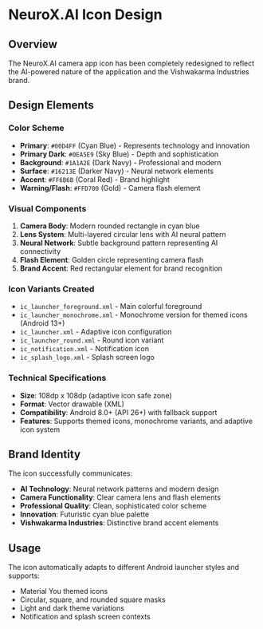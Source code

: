 # NeuroX.AI Icon Design

## Overview
The NeuroX.AI camera app icon has been completely redesigned to reflect the AI-powered nature of the application and the Vishwakarma Industries brand.

## Design Elements

### Color Scheme
- **Primary**: `#00D4FF` (Cyan Blue) - Represents technology and innovation
- **Primary Dark**: `#0EA5E9` (Sky Blue) - Depth and sophistication  
- **Background**: `#1A1A2E` (Dark Navy) - Professional and modern
- **Surface**: `#16213E` (Darker Navy) - Neural network elements
- **Accent**: `#FF6B6B` (Coral Red) - Brand highlight
- **Warning/Flash**: `#FFD700` (Gold) - Camera flash element

### Visual Components
1. **Camera Body**: Modern rounded rectangle in cyan blue
2. **Lens System**: Multi-layered circular lens with AI neural pattern
3. **Neural Network**: Subtle background pattern representing AI connectivity
4. **Flash Element**: Golden circle representing camera flash
5. **Brand Accent**: Red rectangular element for brand recognition

### Icon Variants Created
- `ic_launcher_foreground.xml` - Main colorful foreground
- `ic_launcher_monochrome.xml` - Monochrome version for themed icons (Android 13+)
- `ic_launcher.xml` - Adaptive icon configuration
- `ic_launcher_round.xml` - Round icon variant
- `ic_notification.xml` - Notification icon
- `ic_splash_logo.xml` - Splash screen logo

### Technical Specifications
- **Size**: 108dp x 108dp (adaptive icon safe zone)
- **Format**: Vector drawable (XML)
- **Compatibility**: Android 8.0+ (API 26+) with fallback support
- **Features**: Supports themed icons, monochrome variants, and adaptive icon system

## Brand Identity
The icon successfully communicates:
- **AI Technology**: Neural network patterns and modern design
- **Camera Functionality**: Clear camera lens and flash elements  
- **Professional Quality**: Clean, sophisticated color scheme
- **Innovation**: Futuristic cyan blue palette
- **Vishwakarma Industries**: Distinctive brand accent elements

## Usage
The icon automatically adapts to different Android launcher styles and supports:
- Material You themed icons
- Circular, square, and rounded square masks
- Light and dark theme variations
- Notification and splash screen contexts

